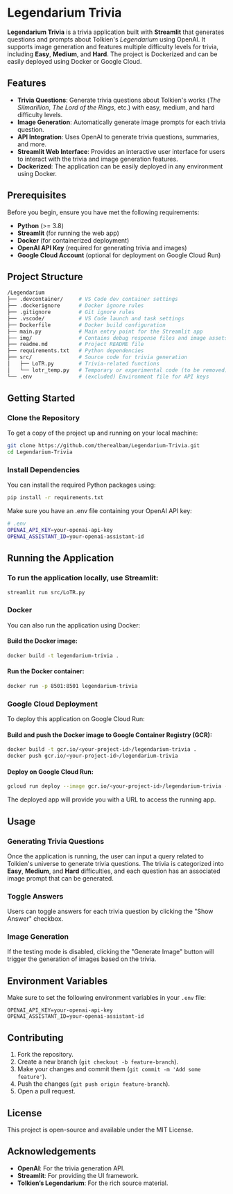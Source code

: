# Legendarium Trivia

**Legendarium Trivia** is a trivia application built with **Streamlit** that generates questions and prompts about Tolkien's *Legendarium* using OpenAI. It supports image generation and features multiple difficulty levels for trivia, including **Easy**, **Medium**, and **Hard**. The project is Dockerized and can be easily deployed using Docker or Google Cloud.

## Features

- **Trivia Questions**: Generate trivia questions about Tolkien's works (*The Silmarillion*, *The Lord of the Rings*, etc.) with easy, medium, and hard difficulty levels.
- **Image Generation**: Automatically generate image prompts for each trivia question.
- **API Integration**: Uses OpenAI to generate trivia questions, summaries, and more.
- **Streamlit Web Interface**: Provides an interactive user interface for users to interact with the trivia and image generation features.
- **Dockerized**: The application can be easily deployed in any environment using Docker.

## Prerequisites

Before you begin, ensure you have met the following requirements:

- **Python** (>= 3.8)
- **Streamlit** (for running the web app)
- **Docker** (for containerized deployment)
- **OpenAI API Key** (required for generating trivia and images)
- **Google Cloud Account** (optional for deployment on Google Cloud Run)

## Project Structure

```bash
/Legendarium
├── .devcontainer/     # VS Code dev container settings
├── .dockerignore      # Docker ignore rules
├── .gitignore         # Git ignore rules
├── .vscode/           # VS Code launch and task settings
├── Dockerfile         # Docker build configuration
├── main.py            # Main entry point for the Streamlit app
├── img/               # Contains debug response files and image assets
├── readme.md          # Project README file
├── requirements.txt   # Python dependencies
├── src/               # Source code for trivia generation
│   ├── LoTR.py        # Trivia-related functions
│   └── lotr_temp.py   # Temporary or experimental code (to be removed)
└── .env               # (excluded) Environment file for API keys
```


## Getting Started

### Clone the Repository

To get a copy of the project up and running on your local machine:

```bash
git clone https://github.com/therealbam/Legendarium-Trivia.git
cd Legendarium-Trivia
```

### Install Dependencies
You can install the required Python packages using:
```bash
pip install -r requirements.txt
```
Make sure you have an .env file containing your OpenAI API key:
```bash
# .env
OPENAI_API_KEY=your-openai-api-key
OPENAI_ASSISTANT_ID=your-openai-assistant-id
```

## Running the Application

### To run the application locally, use Streamlit:

```bash
streamlit run src/LoTR.py
```

### Docker

You can also run the application using Docker:

#### Build the Docker image:

```bash
docker build -t legendarium-trivia .
```

#### Run the Docker container:

```bash
docker run -p 8501:8501 legendarium-trivia
```

### Google Cloud Deployment

To deploy this application on Google Cloud Run:

#### Build and push the Docker image to Google Container Registry (GCR):

```bash
docker build -t gcr.io/<your-project-id>/legendarium-trivia .
docker push gcr.io/<your-project-id>/legendarium-trivia
```

#### Deploy on Google Cloud Run:

```bash
gcloud run deploy --image gcr.io/<your-project-id>/legendarium-trivia --platform managed
```

The deployed app will provide you with a URL to access the running app.

## Usage

### Generating Trivia Questions

Once the application is running, the user can input a query related to Tolkien's universe to generate trivia questions. The trivia is categorized into **Easy**, **Medium**, and **Hard** difficulties, and each question has an associated image prompt that can be generated.

### Toggle Answers

Users can toggle answers for each trivia question by clicking the "Show Answer" checkbox.

### Image Generation

If the testing mode is disabled, clicking the "Generate Image" button will trigger the generation of images based on the trivia.

## Environment Variables

Make sure to set the following environment variables in your `.env` file:

```plaintext
OPENAI_API_KEY=your-openai-api-key
OPENAI_ASSISTANT_ID=your-openai-assistant-id
```

## Contributing

1. Fork the repository.
2. Create a new branch (`git checkout -b feature-branch`).
3. Make your changes and commit them (`git commit -m 'Add some feature'`).
4. Push the changes (`git push origin feature-branch`).
5. Open a pull request.

## License

This project is open-source and available under the MIT License.

## Acknowledgements

- **OpenAI**: For the trivia generation API.
- **Streamlit**: For providing the UI framework.
- **Tolkien’s Legendarium**: For the rich source material.
